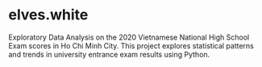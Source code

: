# elves.white
Exploratory Data Analysis on the 2020 Vietnamese National High School Exam scores in Ho Chi Minh City. This project explores statistical patterns and trends in university entrance exam results using Python.
